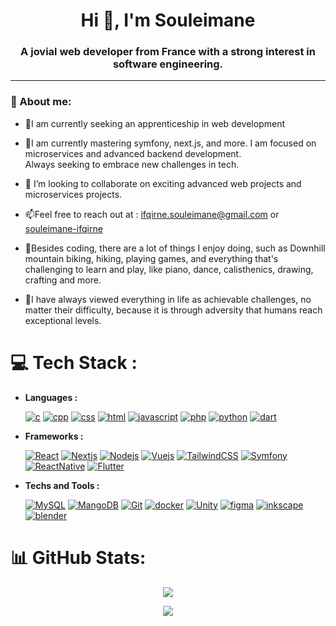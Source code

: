 <h1 align="center"> Hi 👋, I'm Souleimane</h1>
<h3 align="center">A jovial web developer from France with a strong interest in software engineering.</h3>

---
### 💫 About me:

- 🔭I am currently seeking an apprenticeship in web development
  
- 🌱I am currently mastering symfony, next.js, and more. I am focused on microservices and advanced backend development. <br>Always seeking to embrace new challenges in tech.
  
- 🤝 I’m looking to collaborate on exciting  advanced web projects and microservices projects.
  
- 📫Feel free to reach out at : ifqirne.souleimane@gmail.com or ‎‎[souleimane-ifqirne](https://linkedin.com/in/souleimane-ifqirne) 
  
- 🎨Besides coding, there are a lot of things I enjoy doing, such as Downhill mountain biking, hiking, playing games, and everything that's challenging to learn and play, like piano, dance, calisthenics, drawing, crafting and more.
  
- 🎯I have always viewed everything in life as achievable challenges, no matter their difficulty, because it is through adversity that humans reach exceptional levels.


# 💻 Tech Stack :

- **Languages :**<br>

  <a href="https://www.cprogramming.com/" target="_blank" rel="noreferrer"> <img src="https://img.shields.io/badge/c-%2300599C.svg?style=for-the-badge&logo=c&logoColor=white" alt="c"/></a>
<a href="https://www.w3schools.com/cpp/" target="_blank" rel="noreferrer"> <img src="https://img.shields.io/badge/c++-%2300599C.svg?style=for-the-badge&logo=c%2B%2B&logoColor=white" alt="cpp"/></a>
<a href="https://www.w3schools.com/css/" target="_blank" rel="noreferrer"> <img src="https://img.shields.io/badge/css3-%231572B6.svg?style=for-the-badge&logo=css3&logoColor=white" alt="css"/></a>
<a href="https://www.w3schools.com/html/" target="_blank" rel="noreferrer"> <img src="https://img.shields.io/badge/html5-%23E34F26.svg?style=for-the-badge&logo=html5&logoColor=white" alt="html"/></a>
<a href="https://developer.mozilla.org/en-US/docs/Web/JavaScript" target="_blank" rel="noreferrer"> <img src="https://img.shields.io/badge/javascript-%23323330.svg?style=for-the-badge&logo=javascript&logoColor=%23F7DF1E" alt="javascript"/></a>
<a href="https://www.php.net/" target="_blank" rel="noreferrer"> <img src="https://img.shields.io/badge/php-%23777BB4.svg?style=for-the-badge&logo=php&logoColor=white" alt="php"/></a>
<a href="https://www.python.org/" target="_blank" rel="noreferrer"> <img src="https://img.shields.io/badge/python-3670A0?style=for-the-badge&logo=python&logoColor=ffdd54" alt="python"/></a>
<a href="https://dart.dev/" target="_blank" rel="noreferrer"> <img src="https://img.shields.io/badge/dart-%230175C2.svg?style=for-the-badge&logo=dart&logoColor=white" alt="dart"/></a>
        
- **Frameworks :** <br>

  <a href="https://reactjs.org/" target="_blank" rel="noreferrer"> <img src="https://img.shields.io/badge/react-%2320232a.svg?style=for-the-badge&logo=react&logoColor=%2361DAFB" alt="React"/></a>
  <a href="https://nextjs.org/" target="_blank" rel="noreferrer"> <img src="https://img.shields.io/badge/Next-black?style=for-the-badge&logo=next.js&logoColor=white" alt="Nextjs"/></a>
  <a href="https://nodejs.org/en" target="_blank" rel="noreferrer"> <img src="https://img.shields.io/badge/node.js-6DA55F?style=for-the-badge&logo=node.js&logoColor=white" alt="Nodejs"/></a>
  <a href="https://fr.vuejs.org/" target="_blank" rel="noreferrer"> <img src="https://img.shields.io/badge/vue.js-%2335495e.svg?style=for-the-badge&logo=vuedotjs&logoColor=%234FC08D" alt="Vuejs"/></a>
  <a href="https://tailwindcss.com/" target="_blank" rel="noreferrer"> <img src="https://img.shields.io/badge/tailwindcss-%2338B2AC.svg?style=for-the-badge&logo=tailwind-css&logoColor=white" alt="TailwindCSS"/></a>
  <a href="https://symfony.com/" target="_blank" rel="noreferrer"> <img src="https://img.shields.io/badge/symfony-%23000000.svg?style=for-the-badge&logo=symfony&logoColor=white" alt="Symfony"/></a>
  <a href="https://reactnative.dev/" target="_blank" rel="noreferrer"> <img src="https://img.shields.io/badge/react_native-%2320232a.svg?style=for-the-badge&logo=react&logoColor=%2361DAFB" alt="ReactNative"/></a>
  <a href="https://flutter.dev/" target="_blank" rel="noreferrer"> <img src="https://img.shields.io/badge/Flutter-%2302569B.svg?style=for-the-badge&logo=Flutter&logoColor=white" alt="Flutter"/></a>
  
- **Techs and Tools :** <br>

  <a href="https://www.mysql.com/fr/" target="_blank" rel="noreferrer"> <img src="https://img.shields.io/badge/mysql-4479A1.svg?style=for-the-badge&logo=mysql&logoColor=white" alt="MySQL"/></a>
  <a href="https://www.mongodb.com/fr-fr" target="_blank" rel="noreferrer"> <img src="https://img.shields.io/badge/MongoDB-%234ea94b.svg?style=for-the-badge&logo=mongodb&logoColor=white" alt="MangoDB"/></a>
  <a href="https://git-scm.com/" target="_blank" rel="noreferrer"> <img src="https://img.shields.io/badge/git-%23F05033.svg?style=for-the-badge&logo=git&logoColor=white" alt="Git"/></a>
  <a href="https://www.docker.com/" target="_blank" rel="noreferrer"> <img src="https://img.shields.io/badge/docker-%230db7ed.svg?style=for-the-badge&logo=docker&logoColor=white" alt="docker"/></a>
  <a href="https://unity.com/" target="_blank" rel="noreferrer"> <img src="https://img.shields.io/badge/unity-%23000000.svg?style=for-the-badge&logo=unity&logoColor=white" alt="Unity"/></a>
<a href="https://www.figma.com/fr-fr/" target="_blank" rel="noreferrer"> <img src="https://img.shields.io/badge/figma-%23F24E1E.svg?style=for-the-badge&logo=figma&logoColor=white" alt="figma"/></a>
<a href="https://inkscape.org/fr/" target="_blank" rel="noreferrer"> <img src="https://img.shields.io/badge/Inkscape-e0e0e0?style=for-the-badge&logo=inkscape&logoColor=080A13" alt="inkscape"/></a>
<a href="https://www.blender.org/" target="_blank" rel="noreferrer"> <img src="https://img.shields.io/badge/blender-%23F5792A.svg?style=for-the-badge&logo=blender&logoColor=white" alt="blender"/></a>


# 📊 GitHub Stats:
<p align="center">
  <img src="https://github-readme-streak-stats.herokuapp.com/?user=souleimane-ifqirne&theme=react&hide_border=false" />
</p>
<p align="center">
  <img src="https://github-readme-stats.vercel.app/api/top-langs/?username=souleimane-ifqirne&theme=react&hide_border=false&include_all_commits=false&count_private=false&layout=compact" />
</p>


<!-- Proudly created with GPRM ( https://gprm.itsvg.in ) -->
